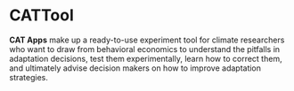 # CATTool


**CAT Apps** make up a ready-to-use experiment tool for climate researchers who want to draw from behavioral economics to understand the pitfalls in adaptation decisions, test them experimentally, learn how to correct them, and ultimately advise decision makers on how to improve adaptation strategies. 

